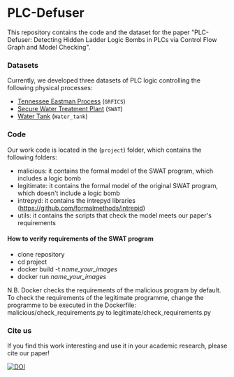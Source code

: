 <!--
    Copyright (C) 2024 Antonio Iacobelli, Lorenzo Rinieri

    This program is free software: you can redistribute it and/or modify
    it under the terms of the GNU General Public License as published by
    the Free Software Foundation, either version 3 of the License, or
    (at your option) any later version.

    This program is distributed in the hope that it will be useful,
    but WITHOUT ANY WARRANTY; without even the implied warranty of
    MERCHANTABILITY or FITNESS FOR A PARTICULAR PURPOSE.  See the
    GNU General Public License for more details.

    You should have received a copy of the GNU General Public License
    along with this program.  If not, see <https://www.gnu.org/licenses/>. 
-->

# PLC-Defuser
This repository contains the code and the dataset for the paper "PLC-Defuser: Detecting Hidden Ladder Logic Bombs in PLCs via Control Flow Graph and Model Checking".

### Datasets

Currently, we developed three datasets of PLC logic controlling the following physical processes:

* [Tennessee Eastman Process](https://github.com/Fortiphyd/GRFICSv2) (`GRFICS`)
* [Secure Water Treatment Plant](https://itrust.sutd.edu.sg/testbeds/secure-water-treatment-swat/) (`SWAT`)
* [Water Tank](https://ieeexplore.ieee.org/abstract/document/10639995) (`Water_tank`)

### Code
Our work code is located in the (`project`) folder, which contains the following folders:

* malicious: it contains the formal model of the SWAT program, which includes a logic bomb
* legitimate: it contains the formal model of the original SWAT program, which doesn't include a logic bomb
* intrepyd: it contains the intrepyd libraries (https://github.com/formalmethods/intrepid)
* utils: it contains the scripts that check the model meets our paper's requirements

#### How to verify requirements of the SWAT program
* clone repository
* cd project
* docker build -t *name_your_images*
* docker run *name_your_images*

N.B. Docker checks the requirements of the malicious program by default. To check the requirements of the legitimate programme, change the programme to be executed in the Dockerfile: malicious/check_requirements.py to legitimate/check_requirements.py
### Cite us
If you find this work interesting and use it in your academic research, please cite our paper!

[![DOI](https://zenodo.org/badge/877386039.svg)](https://doi.org/10.5281/zenodo.14014819)
